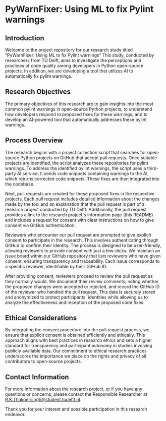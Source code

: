 # PyWarnFixer: Using ML to fix Pylint warnings

## Introduction

Welcome to the project repository for our research study titled "PyWarnFixer: Using ML to fix Pylint warnings" This study, conducted by researchers from TU Delft, aims to investigate the perceptions and practices of code quality among developers in Python open-source projects. In addition, we are developing a tool that utilizes AI to automatically fix pylint warnings.

## Research Objectives

The primary objectives of this research are to gain insights into the most common pylint warnings in open-source Python projects, to understand how developers respond to proposed fixes for these warnings, and to develop an AI-powered tool that automatically addresses these pylint warnings.

## Process Overview

The research begins with a project collection script that searches for open-source Python projects on GitHub that accept pull requests. Once suitable projects are identified, the script analyzes these repositories for pylint warnings. To address the identified pylint warnings, the script uses a third-party AI service. It sends code snippets containing warnings to the AI, which returns corrected code snippets. These fixes are then integrated into the codebase.

Next, pull requests are created for these proposed fixes in the respective projects. Each pull request includes detailed information about the changes made by the tool and an explanation that the pull request is part of a research project conducted by TU Delft. Additionally, the pull request provides a link to the research project's information page (this README) and includes a request for consent with clear instructions on how to give consent via GitHub authentication.

Reviewers who encounter our pull request are prompted to give explicit consent to participate in the research. This involves authenticating through GitHub to confirm their identity. The process is designed to be user-friendly, allowing reviewers to provide consent with just a few clicks. We maintain an issue board within our GitHub repository that lists reviewers who have given consent, ensuring transparency and traceability. Each issue corresponds to a specific reviewer, identifiable by their GitHub ID.

After providing consent, reviewers proceed to review the pull request as they normally would. We document their review comments, noting whether the proposed changes were accepted or rejected, and record the GitHub ID of the reviewer who handled the pull request. This data is securely stored and anonymized to protect participants' identities while allowing us to analyze the effectiveness and reception of the proposed code fixes.

## Ethical Considerations

By integrating the consent procedure into the pull request process, we ensure that explicit consent is obtained efficiently and ethically. This approach aligns with best practices in research ethics and sets a higher standard for transparency and participant autonomy in studies involving publicly available data. Our commitment to ethical research practices underscores the importance we place on the rights and privacy of all contributors to open-source projects.

## Contact Information

For more information about the research project, or if you have any questions or concerns, please contact the Responsible Researcher at R.K.Thakoersingh@student.tudelft.nl.

Thank you for your interest and possible participation in this research endeavor.